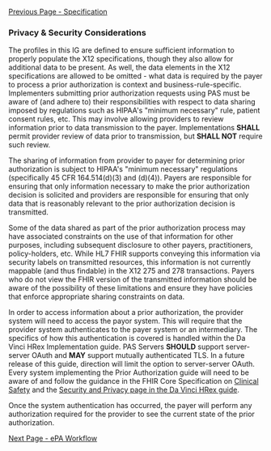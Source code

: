 [Previous Page - Specification](specification.html)

### Privacy & Security Considerations
The profiles in this IG are defined to ensure sufficient information to properly populate the X12 specifications, though they also allow for additional data to be present. As well, the data elements in the X12 specifications are allowed to be omitted - what data is required by the payer to process a prior authorization is context and business-rule-specific. Implementers submitting prior authorization requests using PAS must be aware of (and adhere to) their responsibilities with respect to data sharing imposed by regulations such as HIPAA's "minimum necessary" rule, patient consent rules, etc. This may involve allowing providers to review information prior to data transmission to the payer. Implementations **SHALL** permit provider review of data prior to transmission, but **SHALL NOT** require such review.

The sharing of information from provider to payer for determining prior authorization is subject to HIPAA's "minimum necessary" regulations (specifically 45 CFR 164.514(d)(3) and (d)(4)). Payers are responsible for ensuring that only information necessary to make the prior authorization decision is solicited and providers are responsible for ensuring that only data that is reasonably relevant to the prior authorization decision is transmitted.

Some of the data shared as part of the prior authorization process may have associated constraints on the use of that information for other purposes, including subsequent disclosure to other payers, practitioners, policy-holders, etc. While HL7 FHIR supports conveying this information via security labels on transmitted resources, this information is not currently mappable (and thus findable) in the X12 275 and 278 transactions. Payers who do not view the FHIR version of the transmitted information should be aware of the possibility of these limitations and ensure they have policies that enforce appropriate sharing constraints on data.

In order to access information about a prior authorization, the provider system will need to access the payor system. This will require that the provider system authenticates to the payer system or an intermediary. The specifics of how this authentication is covered is handled within the Da Vinci HRex Implementation guide.  PAS Servers **SHOULD** support server-server OAuth and **MAY** support mutually authenticated TLS.  In a future release of this guide, direction will limit the option to server-server OAuth.  Every system implementing the Prior Authorization guide will need to be aware of and follow the guidance in the FHIR Core Specification on [Clinical Safety](http://hl7.org/fhir/safety.html) and the [Security and Privacy page in the Da Vinci HRex guide](http://hl7.org/fhir/us/davinci-hrex/security.html).

Once the system authentication has occurred, the payer will perform any authorization required for the provider to see the current state of the prior authorization.

[Next Page - ePA Workflow](epaWorkflow.html)